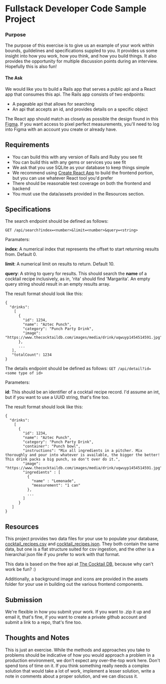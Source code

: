 # Fullstack Developer Code Sample Project

### Purpose

The purpose of this exercise is to give us an example of your work within bounds, guildelines and specifications suppled to you. It provides us some insight into how you work, how you think, and how you build things. It also provides the opportunity for multiple discussion points during an interview. Hopefully this is also fun!

#### The Ask

We would like you to build a Rails app that serves a public api and a React app that consumes this api. The Rails app consists of two endpoints:

* A pageable api that allows for searching
* An api that accepts an id, and provides details on a specific object

The React app should match as closely as possible the design found in this [Figma](https://www.figma.com/design/au6L5XqQ0VjanC9dlgdlmI/Dev-Homework?node-id=2532-2&m=dev&t=xoqFPCWRT0d9yNZp-1). If you want access to pixel perfect measurements, you'll need to log into Figma with an account you create or already have.

## Requirements

* You can build this with any version of Rails and Ruby you see fit
* You can build this with any gems or services you see fit
* We ask that you use SQLite as your database to keep things simple
* We recommend using [Create React App](https://create-react-app.dev/) to build the frontend portion, but you can use whatever React tool you'd prefer
* There should be reasonable test coverage on both the frontend and backend
* You must use the data/assets provided in the Resources section.

## Specifications

The search endpoint should be defined as follows:

`GET /api/search?index=<number>&limit=<number>&query=<string>`

Paramaters:

**index**: A numerical index that represents the offset to start returning results from. Default 0.

**limit**: A numerical limit on results to return. Default 10.

**query**: A string to query for results. This should search the **name** of a cocktail recipe inclusively, as in, 'rita' should find 'Margarita'. An empty query string should result in an empty results array.

The result format should look like this:

```
{
  "drinks":
    [
      {
        "id": 1234,
        "name": "Aztec Punch",
        "category": "Punch Party Drink",
        "image": "https://www.thecocktaildb.com/images/media/drink/uqwuyp1454514591.jpg"
      },
      ...
   ],
   "totalCount": 1234
}
```

The details endpoint should be defined as follows:
`GET /api/detail?id=<some type of id>`

Parameters:

**id**: This should be an identifier of a cocktail recipe record. I'd assume an int, but if you want to use a UUID string, that's fine too.

The result format should look like this:

```
{
  "drinks":
    [
      {
        "id": 1234,
        "name": "Aztec Punch",
        "category": "Punch Party Drink",
        "container": "Punch bowl",
        "instructions": "Mix all ingredients in a pitcher. Mix thoroughly and pour into whatever is available, the bigger the better! This drink packs a big punch, so don't over do it.",
        "image": "https://www.thecocktaildb.com/images/media/drink/uqwuyp1454514591.jpg",
        "ingredients" : [
          {
            "name" : "Lemonade",
            "measurement": "1 can"
          },
          ...
        ]
      }
   ]
}
```

## Resources

This project provides two data files for your use to populate your database, [cocktail_recipes.csv](cocktail_recipes.csv) and [cocktail_recipes.json](cocktail_recipes.json). They both contain the same data, but one is a flat structure suited for csv ingestion, and the other is a hierarchal json file if you prefer to work with that format.

This data is based on the free api at [The Cocktail DB](https://www.thecocktaildb.com), because why can't work be fun? :)

Additionally, a background image and icons are provided in the assets folder for your use in building out the various frontend components.

## Submission

We're flexible in how you submit your work. If you want to .zip it up and email it, that's fine, if you want to create a private github account and submit a link to a repo, that's fine too.

## Thoughts and Notes

This is just an exercise. While the methods and approaches you take to problems should be indicative of how you would approach a problem in a production environment, we don't expect any over-the-top work here. Don't spend tons of time on it. If you think something really needs a complex solution that would take a lot of work, implement a lesser solution, write a note in comments about a proper solution, and we can discuss it.


